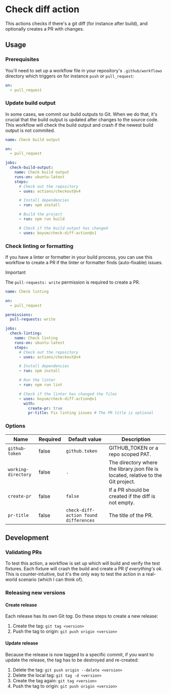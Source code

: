 # Check diff action

This actions checks if there's a git diff (for instance after build), and optionally creates a PR with changes.

## Usage

### Prerequisites

You'll need to set up a workflow file in your repository's `.github/workflows` directory which triggers on for instance `push` or `pull_request`:

```yml
on:
  - pull_request
```

### Update build output

In some cases, we commit our build outputs to Git.
When we do that, it's crucial that the build output is updated after changes to the source code.
This workflow will check the build output and crash if the newest build output is not commited.

```yml
name: Check build output

on:
  - pull_request

jobs:
  check-build-output:
    name: Check build output
    runs-on: ubuntu-latest
    steps:
      # Check out the repository
      - uses: actions/checkout@v4

      # Install dependencies
      - run: npm install

      # Build the project
      - run: npm run build

      # Check if the build output has changed
      - uses: boyum/check-diff-action@v1
```

### Check linting or formatting

If you have a linter or formatter in your build process, you can use this workflow to create a PR if the linter or formatter finds (auto-fixable) issues.

> [!IMPORTANT]
> The `pull-requests: write` permission is required to create a PR.

```yml
name: Check linting

on:
  - pull_request

permissions:
  pull-requests: write

jobs:
  check-linting:
    name: Check linting
    runs-on: ubuntu-latest
    steps:
      # Check out the repository
      - uses: actions/checkout@v4

      # Install dependencies
      - run: npm install

      # Run the linter
      - run: npm run lint

      # Check if the linter has changed the files
      - uses: boyum/check-diff-action@v1
        with:
          create-pr: true
          pr-title: Fix linting issues # The PR title is optional
```

### Options

| Name                | Required | Default value                         | Description                                                                        |
| ------------------- | -------- | ------------------------------------- | ---------------------------------------------------------------------------------- |
| `github-token`      | false    | `github.token`                        | GITHUB_TOKEN or a repo scoped PAT.                                                 |
| `working-directory` | false    | `.`                                   | The directory where the library.json file is located, relative to the Git project. |
| `create-pr`         | false    | `false`                               | If a PR should be created if the diff is not empty.                                |
| `pr-title`          | false    | `check-diff-action found differences` | The title of the PR.                                                               |

## Development

### Validating PRs

To test this action, a workflow is set up which will build and verify the test fixtures.
Each fixture will crash the build and create a PR _if everything's ok_.
This is counter-intuitive, but it's the only way to test the action in a real-world scenario (which I can think of).

### Releasing new versions

#### Create release

Each release has its own Git _tag_. Do these steps to create a new release:

1. Create the tag: `git tag <version>`
1. Push the tag to origin: `git push origin <version>`

#### Update release

Because the release is now tagged to a specific commit, if you want to update the release, the tag has to be destroyed and re-created:

1. Delete the tag: `git push origin --delete <version>`
1. Delete the local tag: `git tag -d <version>`
1. Create the tag again: `git tag <version>`
1. Push the tag to origin: `git push origin <version>`
